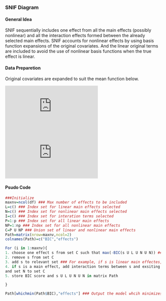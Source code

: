 ### SNIF Diagram

#### General Idea
SNIF sequentially includes one effect from all the main effects (possibly nonlinear) and all the interaction effects formed between the already selected main effects. SNIF accounts for nonlinear effects by using basis function expansions of the original covariates. And the linear original terms are included to avoid the use of nonlinear basis functions when the true effect is linear.
#### Data Preparetion
Original covariates are expanded to suit the mean function below.

![img](https://latex.codecogs.com/svg.latex?%5Cinline%20%5Cfn_cm%20%5Csmall%20E%28y%7Cx_1%2C%5Cdots%2Cx_p%29%3D%5Calpha&plus;%5CSigma_%7Bj%3D1%7D%5E%7Bp%7DX_j%5Cbeta_j&plus;%5CSigma_%7Bk%3D2%7D%5E%7Bp%7D%5CSigma_%7Bl%3D1%7D%5E%7Bk-1%7DX_%7Bkl%7D%5Cgamma_%7Bkl%7D%20%5C%20%5C%20%5C%20%5C%20%5C%20%5C%20%5C%20%5C%20%5C)![img](https://latex.codecogs.com/svg.latex?%5Cinline%20%5Cfn_cm%20%5Csmall%20X_j%3Anx%20M%5C%20%2C%5Cbeta_j%3AMx1%5C%20%2C%5C%20X_%7Bkl%7D%3AnxM%5E2%5C%20%2C%5Cgamma_%7Bkl%7D%3AM%5E2x1)

#### Psudo Code
```r
###Initialize
maxnv=ncol(df) ### Max number of effects to be included
L=c() ### Index set for linear main effects selected
N=c() ### Index set for nonlinear main effects selected
I=c() ### Index set for interation terms selected
P=1:p ### Index set for all linear main effects
NP=1:np ### Index set for all nonlinear main effects
C=P U NP ### Union set of linear and nonlinear main effects
Path=matrix(nrow=maxnv,ncol=2)
colnames(Path)=c("BIC","effects")

For (i in 1:maxnv){
1. choose one effect s from set C such that max(-BIC(s U L U N U N)) ### U means Union
2. remove s from set C
3. add s to relevant set ### For example, if s is linear main effectes, then add s to set L
4. if s is a main effect, add interaction terms between s and exsiting main effects of set L 
and set N to set C
5. store BIC score and s U L U N U N in matrix Path

}

Path[whichmin(Path$BIC),"effects"] ### Output the model whcih minimizes BIC
```
